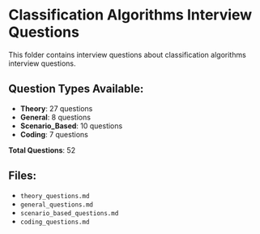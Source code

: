 # Classification Algorithms Interview Questions

This folder contains interview questions about classification algorithms interview questions.

## Question Types Available:

- **Theory**: 27 questions
- **General**: 8 questions
- **Scenario_Based**: 10 questions
- **Coding**: 7 questions

**Total Questions**: 52

## Files:

- `theory_questions.md`
- `general_questions.md`
- `scenario_based_questions.md`
- `coding_questions.md`
